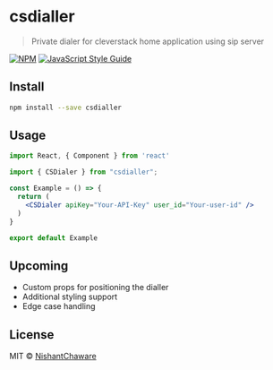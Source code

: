# csdialler

> Private dialer for cleverstack home application using sip server

[![NPM](https://img.shields.io/npm/v/csdialler.svg)](https://www.npmjs.com/package/csdialler) [![JavaScript Style Guide](https://img.shields.io/badge/code_style-standard-brightgreen.svg)](https://standardjs.com)

## Install

```bash
npm install --save csdialler
```

## Usage

```jsx
import React, { Component } from 'react'

import { CSDialer } from "csdialler";

const Example = () => {
  return (
    <CSDialer apiKey="Your-API-Key" user_id="Your-user-id" />
  )
}

export default Example
```

## Upcoming
- Custom props for positioning the dialler
- Additional styling support 
- Edge case handling

 
## License

MIT © [NishantChaware](https://github.com/NishantChaware)
